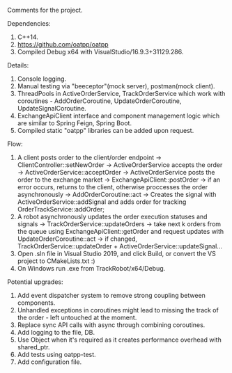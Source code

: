 Comments for the project.

Dependencies:
1. C++14.
2. https://github.com/oatpp/oatpp
3. Compiled Debug x64 with VisualStudio/16.9.3+31129.286.

Details:
1. Console logging.
2. Manual testing via "beeceptor"(mock server), postman(mock client).
3. ThreadPools in ActiveOrderService, TrackOrderService which work with coroutines - AddOrderCoroutine, UpdateOrderCoroutine, UpdateSignalCoroutine.
4. ExchangeApiClient interface and component management logic which are similar to Spring Feign, Spring Boot.
5. Compiled static "oatpp" libraries can be added upon request.

Flow:
1. A client posts order to the client/order endpoint -> ClientController::setNewOrder -> ActiveOrderService accepts the order -> ActiveOrderService::acceptOrder -> ActiveOrderService posts the order to the exchange market -> ExchangeApiClient::postOrder -> if an error occurs, returns to the client, otherwise proccesses the order asynchronously -> AddOrderCoroutine::act -> Creates the signal with ActiveOrderService::addSignal and adds order for tracking OrderTrackService::addOrder;
2. A robot asynchronously updates the order execution statuses and signals -> TrackOrderService::updateOrders -> take next k orders from the queue using ExchangeApiClient::getOrder and request updates with UpdateOrderCoroutine::act -> if changed, TrackOrderService::updateOrder + ActiveOrderService::updateSignal...
3. Open .sln file in Visual Studio 2019, and click Build, or convert the VS project to CMakeLists.txt :)
4. On Windows run .exe from TrackRobot/x64/Debug.

Potential upgrades:
1. Add event dispatcher system to remove strong coupling between components.
2. Unhandled exceptions in coroutines might lead to missing the track of the order - left untouched at the moment.
3. Replace sync API calls with async through combining coroutines.
4. Add logging to the file, DB.
5. Use Object when it's required as it creates performance overhead with shared_ptr.
6. Add tests using oatpp-test.
7. Add configuration file.